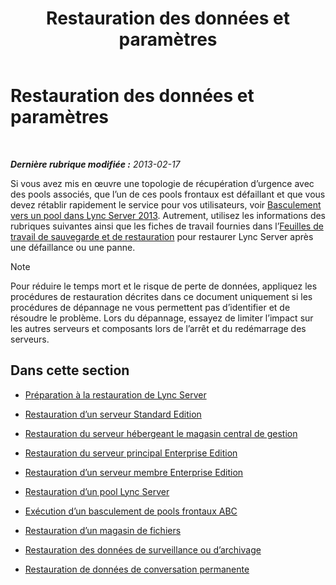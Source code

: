 ﻿---
title: Restauration des données et paramètres
TOCTitle: Restauration des données et paramètres
ms:assetid: b07f5dd7-7bed-4819-8cb5-617f5acd478e
ms:mtpsurl: https://technet.microsoft.com/fr-fr/library/Hh202185(v=OCS.15)
ms:contentKeyID: 53095500
ms.date: 05/20/2016
mtps_version: v=OCS.15
ms.translationtype: HT
---

# Restauration des données et paramètres

 

_**Dernière rubrique modifiée :** 2013-02-17_

Si vous avez mis en œuvre une topologie de récupération d’urgence avec des pools associés, que l’un de ces pools frontaux est défaillant et que vous devez rétablir rapidement le service pour vos utilisateurs, voir [Basculement vers un pool dans Lync Server 2013](lync-server-2013-failing-over-a-pool.md). Autrement, utilisez les informations des rubriques suivantes ainsi que les fiches de travail fournies dans l’[Feuilles de travail de sauvegarde et de restauration](lync-server-2013-backup-and-restoration-worksheets.md) pour restaurer Lync Server après une défaillance ou une panne.

> [!NOTE]  
> Pour réduire le temps mort et le risque de perte de données, appliquez les procédures de restauration décrites dans ce document uniquement si les procédures de dépannage ne vous permettent pas d’identifier et de résoudre le problème. Lors du dépannage, essayez de limiter l’impact sur les autres serveurs et composants lors de l’arrêt et du redémarrage des serveurs.

## Dans cette section

  - [Préparation à la restauration de Lync Server](lync-server-2013-preparing-to-restore-lync-server.md)

  - [Restauration d’un serveur Standard Edition](lync-server-2013-restoring-a-standard-edition-server.md)

  - [Restauration du serveur hébergeant le magasin central de gestion](lync-server-2013-restoring-the-server-hosting-the-central-management-store.md)

  - [Restauration du serveur principal Enterprise Edition](lync-server-2013-restoring-an-enterprise-edition-back-end-server.md)

  - [Restauration d’un serveur membre Enterprise Edition](lync-server-2013-restoring-an-enterprise-edition-member-server.md)

  - [Restauration d’un pool Lync Server](lync-server-2013-restoring-a-lync-server-pool.md)

  - [Exécution d’un basculement de pools frontaux ABC](lync-server-2013-performing-an-abc-front-end-pool-failover.md)

  - [Restauration d’un magasin de fichiers](lync-server-2013-restoring-a-file-store.md)

  - [Restauration des données de surveillance ou d’archivage](lync-server-2013-restoring-monitoring-or-archiving-data.md)

  - [Restauration de données de conversation permanente](lync-server-2013-restoring-persistent-chat-data.md)

